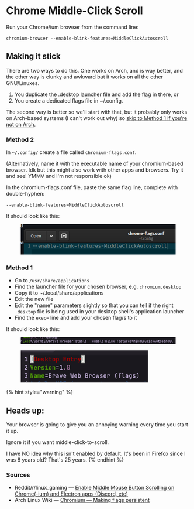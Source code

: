 # Chrome Middle-Click Scroll

Run your Chrome/ium browser from the command line:

```
chromium-browser --enable-blink-features=MiddleClickAutoscroll
```

## Making it stick

There are two ways to do this. One works on Arch, and is way better, and the other way is clunky and awkward but it works on all the other GNU/Linuxes.

1. You duplicate the .desktop launcher file and add the flag in there, or
2. You create a dedicated flags file in \~/.config.

The second way is better so we'll start with that, but it probably only works on Arch-based systems (I can't work out why) so [skip to Method 1 if you're not on Arch](chrome-middle-click-scroll.md#method-1).

### Method 2

In `~/.config/` create a file called `chromium-flags.conf`.

(Alternatively, name it with the executable name of your chromium-based browser. Idk but this might also work with other apps and browsers. Try it and see! YMMV and I'm not responsible ok)

In the chromium-flags.conf file, paste the same flag line, complete with double-hyphen:

```
--enable-blink-features=MiddleClickAutoscroll
```

It should look like this:

<figure><img src="../../.gitbook/assets/image (14).png" alt=""><figcaption></figcaption></figure>



### Method 1

* Go to `/usr/share/applications`&#x20;
* Find the launcher file for your chosen browser, e.g. `chromium.desktop`&#x20;
* Copy it to \~/.local/share/applications
* Edit the new file
* Edit the "name" parameters slightly so that you can tell if the right `.desktop` file is being used in your desktop shell's application launcher
* Find the `exec=` line and add your chosen flag/s to it

It should look like this:

<div data-with-frame="true"><figure><img src="../../.gitbook/assets/image (28).png" alt=""><figcaption></figcaption></figure></div>

<div data-with-frame="true"><figure><img src="../../.gitbook/assets/image (29).png" alt=""><figcaption></figcaption></figure></div>



{% hint style="warning" %}
## Heads up:

Your browser is going to give you an annoying warning every time you start it up.

Ignore it if you want middle-click-to-scroll.

I have NO idea why this isn't enabled by default. It's been in Firefox since I was 8 years old? That's 25 years.
{% endhint %}



### Sources

* Reddit/r/linux\_gaming — [Enable Middle Mouse Button Scrolling on Chrome(-ium) and Electron apps (Discord, etc)](https://www.reddit.com/r/linux_gaming/comments/w27h1o/linux_enable_middle_mouse_button_scrolling_on/)&#x20;
* Arch Linux Wiki — [Chromium — Making flags persistent](https://wiki.archlinux.org/title/Chromium#Making_flags_persistent)&#x20;
